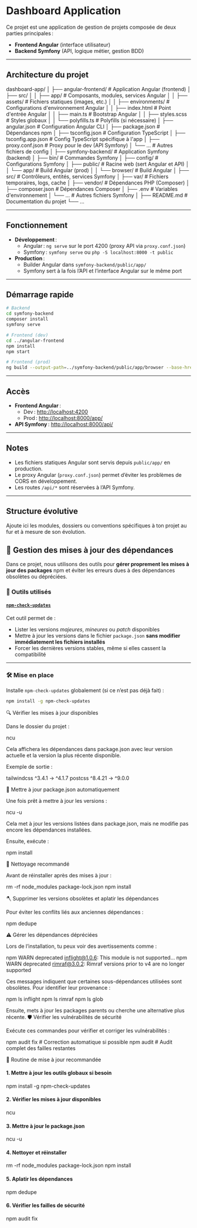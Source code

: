 # Dashboard Application

Ce projet est une application de gestion de projets composée de deux parties principales :  

- **Frontend Angular** (interface utilisateur)
- **Backend Symfony** (API, logique métier, gestion BDD)

---

## Architecture du projet

dashboard-app/
│
├── angular-frontend/           # Application Angular (frontend)
│   ├── src/
│   │   ├── app/                # Composants, modules, services Angular
│   │   ├── assets/             # Fichiers statiques (images, etc.)
│   │   ├── environments/       # Configurations d'environnement Angular
│   │   ├── index.html          # Point d'entrée Angular
│   │   ├── main.ts             # Bootstrap Angular
│   │   ├── styles.scss         # Styles globaux
│   │   └── polyfills.ts        # Polyfills (si nécessaire)
│   ├── angular.json            # Configuration Angular CLI
│   ├── package.json            # Dépendances npm
│   ├── tsconfig.json           # Configuration TypeScript
│   ├── tsconfig.app.json       # Config TypeScript spécifique à l'app
│   ├── proxy.conf.json         # Proxy pour le dev (API Symfony)
│   └── ...                     # Autres fichiers de config
│
├── symfony-backend/            # Application Symfony (backend)
│   ├── bin/                    # Commandes Symfony
│   ├── config/                 # Configurations Symfony
│   ├── public/                 # Racine web (sert Angular et API)
│   │   └── app/                # Build Angular (prod)
│   │         └── browser/      # Build Angular
│   ├── src/                    # Contrôleurs, entités, services Symfony
│   ├── var/                    # Fichiers temporaires, logs, cache
│   ├── vendor/                 # Dépendances PHP (Composer)
│   ├── composer.json           # Dépendances Composer
│   ├── .env                    # Variables d'environnement
│   └── ...                     # Autres fichiers Symfony
│
├── README.md                   # Documentation du projet
└── ...

---

## Fonctionnement

- **Développement** :
  - Angular : `ng serve` sur le port 4200 (proxy API via `proxy.conf.json`)
  - Symfony : `symfony serve` ou `php -S localhost:8000 -t public`
- **Production** :
  - Builder Angular dans `symfony-backend/public/app/`
  - Symfony sert à la fois l’API et l’interface Angular sur le même port

---

## Démarrage rapide

```bash
# Backend
cd symfony-backend
composer install
symfony serve

# Frontend (dev)
cd ../angular-frontend
npm install
npm start

# Frontend (prod)
ng build --output-path=../symfony-backend/public/app/browser --base-href=/app/
```

---

## Accès

- **Frontend Angular** :  
  - Dev : [http://localhost:4200](http://localhost:4200)
  - Prod : [http://localhost:8000/app/](http://localhost:8000/app/)
- **API Symfony** : [http://localhost:8000/api/](http://localhost:8000/api/)

---

## Notes

- Les fichiers statiques Angular sont servis depuis `public/app/` en production.
- Le proxy Angular (`proxy.conf.json`) permet d’éviter les problèmes de CORS en développement.
- Les routes `/api/*` sont réservées à l’API Symfony.

---

## Structure évolutive

Ajoute ici les modules, dossiers ou conventions spécifiques à ton projet au fur et à mesure de son évolution.

## 🔄 Gestion des mises à jour des dépendances

Dans ce projet, nous utilisons des outils pour **gérer proprement les mises à jour des packages** npm et éviter les erreurs dues à des dépendances obsolètes ou dépréciées.

### 🧰 Outils utilisés

#### [`npm-check-updates`](https://www.npmjs.com/package/npm-check-updates)

Cet outil permet de :

- Lister les versions *majeures*, *mineures* ou *patch* disponibles
- Mettre à jour les versions dans le fichier `package.json` **sans modifier immédiatement les fichiers installés**
- Forcer les dernières versions stables, même si elles cassent la compatibilité

---

### 🛠️ Mise en place

Installe `npm-check-updates` globalement (si ce n’est pas déjà fait) :

```bash
npm install -g npm-check-updates
```

🔍 Vérifier les mises à jour disponibles

Dans le dossier du projet :

ncu

Cela affichera les dépendances dans package.json avec leur version actuelle et la version la plus récente disponible.

Exemple de sortie :

 tailwindcss     ^3.4.1  →  ^4.1.7
 postcss         ^8.4.21 →  ^9.0.0

🚀 Mettre à jour package.json automatiquement

Une fois prêt à mettre à jour les versions :

ncu -u

Cela met à jour les versions listées dans package.json, mais ne modifie pas encore les dépendances installées.

Ensuite, exécute :

npm install

🧹 Nettoyage recommandé

Avant de réinstaller après des mises à jour :

rm -rf node_modules package-lock.json
npm install

🪓 Supprimer les versions obsolètes et aplatir les dépendances

Pour éviter les conflits liés aux anciennes dépendances :

npm dedupe

⚠️ Gérer les dépendances dépréciées

Lors de l’installation, tu peux voir des avertissements comme :

npm WARN deprecated inflight@1.0.6: This module is not supported...
npm WARN deprecated rimraf@3.0.2: Rimraf versions prior to v4 are no longer supported

Ces messages indiquent que certaines sous-dépendances utilisées sont obsolètes. Pour identifier leur provenance :

npm ls inflight
npm ls rimraf
npm ls glob

Ensuite, mets à jour les packages parents ou cherche une alternative plus récente.
🛡️ Vérifier les vulnérabilités de sécurité

Exécute ces commandes pour vérifier et corriger les vulnérabilités :

npm audit fix         # Correction automatique si possible
npm audit             # Audit complet des failles restantes

🔄 Routine de mise à jour recommandée

#### 1. Mettre à jour les outils globaux si besoin

npm install -g npm-check-updates

#### 2. Vérifier les mises à jour disponibles

ncu

#### 3. Mettre à jour le package.json

ncu -u

#### 4. Nettoyer et réinstaller

rm -rf node_modules package-lock.json
npm install

#### 5. Aplatir les dépendances

npm dedupe

#### 6. Vérifier les failles de sécurité

npm audit fix

